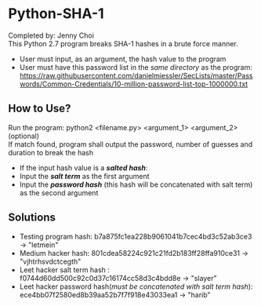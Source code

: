 # Python-SHA-1 
Completed by: Jenny Choi  
This Python 2.7 program breaks SHA-1 hashes in a brute force manner.  
* User must input, as an argument, the hash value to the program 
* User must have this password list in the _same directory_ as the program: https://raw.githubusercontent.com/danielmiessler/SecLists/master/Passwords/Common-Credentials/10-million-password-list-top-1000000.txt

## How to Use? 
Run the program: python2 <filename.py> <argument_1> <argument_2>(optional)   
If match found, program shall output the password, number of guesses and duration to break the hash 
* If the input hash value is a **_salted hash_**: 
* Input the **_salt term_** as the first argument
* Input the **_password hash_** (this hash will be concatenated with salt term) as the second argument


## Solutions 
* Testing program hash: b7a875fc1ea228b9061041b7cec4bd3c52ab3ce3 -> "letmein"
* Medium hacker hash: 801cdea58224c921c21fd2b183ff28ffa910ce31 -> "vjhtrhsvdctcegth"
* Leet hacker salt term hash : f0744d60dd500c92c0d37c16174cc58d3c4bdd8e -> "slayer"
* Leet hacker password hash(_must be concatenated with salt term hash_): ece4bb07f2580ed8b39aa52b7f7f918e43033ea1 -> "harib" 


